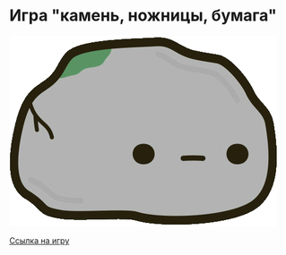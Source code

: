 # __Игра "камень, ножницы, бумага"__

![](./images/icon.png)


[Ссылка на игру](https://nameless501.github.io/rock_paper_scissors/)
